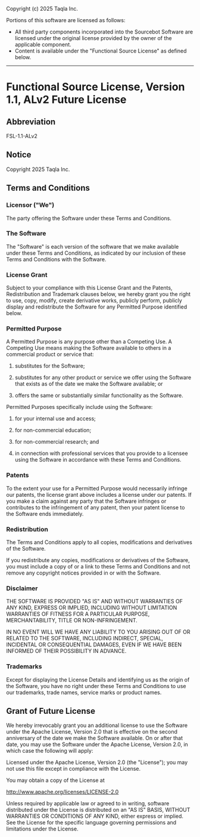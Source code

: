 Copyright (c) 2025 Taqla Inc.

Portions of this software are licensed as follows:

- All third party components incorporated into the Sourcebot Software are licensed under the original license provided by the owner of the applicable component.
- Content is available under the "Functional Source License" as defined below.

---

# Functional Source License, Version 1.1, ALv2 Future License

## Abbreviation

FSL-1.1-ALv2

## Notice

Copyright 2025 Taqla Inc.

## Terms and Conditions

### Licensor ("We")

The party offering the Software under these Terms and Conditions.

### The Software

The "Software" is each version of the software that we make available under
these Terms and Conditions, as indicated by our inclusion of these Terms and
Conditions with the Software.

### License Grant

Subject to your compliance with this License Grant and the Patents,
Redistribution and Trademark clauses below, we hereby grant you the right to
use, copy, modify, create derivative works, publicly perform, publicly display
and redistribute the Software for any Permitted Purpose identified below.

### Permitted Purpose

A Permitted Purpose is any purpose other than a Competing Use. A Competing Use
means making the Software available to others in a commercial product or
service that:

1. substitutes for the Software;

2. substitutes for any other product or service we offer using the Software
   that exists as of the date we make the Software available; or

3. offers the same or substantially similar functionality as the Software.

Permitted Purposes specifically include using the Software:

1. for your internal use and access;

2. for non-commercial education;

3. for non-commercial research; and

4. in connection with professional services that you provide to a licensee
   using the Software in accordance with these Terms and Conditions.

### Patents

To the extent your use for a Permitted Purpose would necessarily infringe our
patents, the license grant above includes a license under our patents. If you
make a claim against any party that the Software infringes or contributes to
the infringement of any patent, then your patent license to the Software ends
immediately.

### Redistribution

The Terms and Conditions apply to all copies, modifications and derivatives of
the Software.

If you redistribute any copies, modifications or derivatives of the Software,
you must include a copy of or a link to these Terms and Conditions and not
remove any copyright notices provided in or with the Software.

### Disclaimer

THE SOFTWARE IS PROVIDED "AS IS" AND WITHOUT WARRANTIES OF ANY KIND, EXPRESS OR
IMPLIED, INCLUDING WITHOUT LIMITATION WARRANTIES OF FITNESS FOR A PARTICULAR
PURPOSE, MERCHANTABILITY, TITLE OR NON-INFRINGEMENT.

IN NO EVENT WILL WE HAVE ANY LIABILITY TO YOU ARISING OUT OF OR RELATED TO THE
SOFTWARE, INCLUDING INDIRECT, SPECIAL, INCIDENTAL OR CONSEQUENTIAL DAMAGES,
EVEN IF WE HAVE BEEN INFORMED OF THEIR POSSIBILITY IN ADVANCE.

### Trademarks

Except for displaying the License Details and identifying us as the origin of
the Software, you have no right under these Terms and Conditions to use our
trademarks, trade names, service marks or product names.

## Grant of Future License

We hereby irrevocably grant you an additional license to use the Software under
the Apache License, Version 2.0 that is effective on the second anniversary of
the date we make the Software available. On or after that date, you may use the
Software under the Apache License, Version 2.0, in which case the following
will apply:

Licensed under the Apache License, Version 2.0 (the "License"); you may not use
this file except in compliance with the License.

You may obtain a copy of the License at

http://www.apache.org/licenses/LICENSE-2.0

Unless required by applicable law or agreed to in writing, software distributed
under the License is distributed on an "AS IS" BASIS, WITHOUT WARRANTIES OR
CONDITIONS OF ANY KIND, either express or implied. See the License for the
specific language governing permissions and limitations under the License.